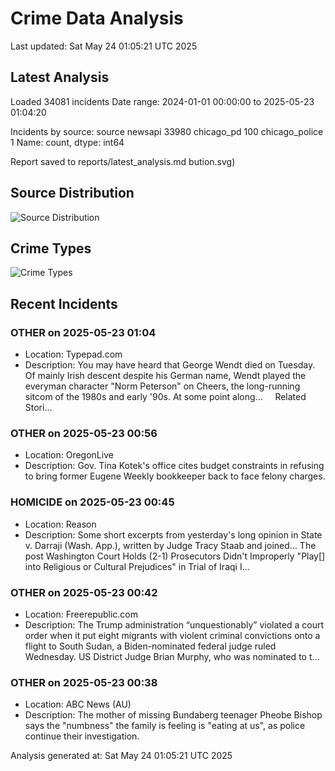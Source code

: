 # Crime Data Analysis
Last updated: Sat May 24 01:05:21 UTC 2025

## Latest Analysis

Loaded 34081 incidents
Date range: 2024-01-01 00:00:00 to 2025-05-23 01:04:20

Incidents by source:
source
newsapi           33980
chicago_pd          100
chicago_police        1
Name: count, dtype: int64

Report saved to reports/latest_analysis.md
bution.svg)

## Source Distribution
![Source Distribution](images/source_distribution.svg)

## Crime Types
![Crime Types](images/crime_types.svg)

## Recent Incidents

### OTHER on 2025-05-23 01:04
- Location: Typepad.com
- Description: You may have heard that George Wendt died on Tuesday. Of mainly Irish descent despite his German name, Wendt played the everyman character "Norm Peterson" on Cheers, the long-running sitcom of the 1980s and early '90s. At some point along...     Related Stori…


### OTHER on 2025-05-23 00:56
- Location: OregonLive
- Description: Gov. Tina Kotek's office cites budget constraints in refusing to bring former Eugene Weekly bookkeeper back to face felony charges.


### HOMICIDE on 2025-05-23 00:45
- Location: Reason
- Description: Some short excerpts from yesterday's long opinion in State v. Darraji (Wash. App.), written by Judge Tracy Staab and joined…
The post Washington Court Holds (2-1) Prosecutors Didn't Improperly "Play[] into Religious or Cultural Prejudices" in Trial of Iraqi I…


### OTHER on 2025-05-23 00:42
- Location: Freerepublic.com
- Description: The Trump administration “unquestionably” violated a court order when it put eight migrants with violent criminal convictions onto a flight to South Sudan, a Biden-nominated federal judge ruled Wednesday. US District Judge Brian Murphy, who was nominated to t…


### OTHER on 2025-05-23 00:38
- Location: ABC News (AU)
- Description: The mother of missing Bundaberg teenager Pheobe Bishop says the "numbness" the family is feeling is "eating at us", as police continue their investigation.

Analysis generated at: Sat May 24 01:05:21 UTC 2025
